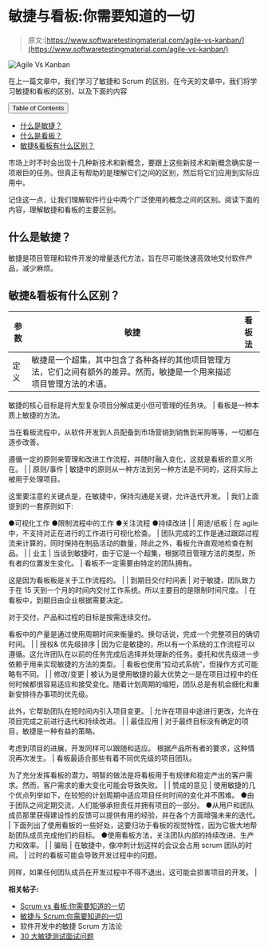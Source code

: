 # 敏捷与看板:你需要知道的一切

> 原文:[https://www.softwaretestingmaterial.com/agile-vs-kanban/](https://www.softwaretestingmaterial.com/agile-vs-kanban/)

![Agile Vs Kanban](img/af1a142cb80ab95174486d1edb2186ff.png)

在上一篇文章中，我们学习了敏捷和 Scrum 的区别，在今天的文章中，我们将学习敏捷和看板的区别，以及下面的内容

<button class="kb-table-of-contents-title-btn kb-table-of-contents-toggle" aria-expanded="false" aria-label="Expand Table of Contents">Table of Contents</button>

*   [什么是敏捷？](#h-what-is-agile)
*   [什么是看板？](#h-what-is-kanban)
*   [敏捷&看板有什么区别？](#h-what-is-the-difference-between-agile-kanban)



市场上时不时会出现十几种新技术和新概念，要跟上这些新技术和新概念确实是一项艰巨的任务。但真正有帮助的是理解它们之间的区别，然后将它们应用到实际应用中。

记住这一点，让我们理解软件行业中两个广泛使用的概念之间的区别。阅读下面的内容，理解敏捷和看板的主要区别。

## **什么是敏捷？**

敏捷是项目管理和软件开发的增量迭代方法，旨在尽可能快速高效地交付软件产品，减少麻烦。

## **敏捷&看板有什么区别？**

| 参数 | 敏捷 | 看板法 |
| --- | --- | --- |
| 定义 | 敏捷是一个超集，其中包含了各种各样的其他项目管理方法，它们之间有额外的差异。然而，敏捷是一个用来描述项目管理方法的术语。

敏捷的核心目标是将大型复杂项目分解成更小但可管理的任务块。 | 看板是一种本质上敏捷的方法。

当在看板流程中，从软件开发到人员配备到市场营销到销售到采购等等，一切都在逐步改善。

遵循一定的原则来管理和改进工作流程，并随时融入变化，这就是看板的意义所在。 |
| 原则/事件 | 敏捷中的原则从一种方法到另一种方法是不同的，这将实际上被用于处理项目。

这里要注意的关键点是，在敏捷中，保持沟通是关键，允许迭代开发。 | 我们上面提到的一套原则如下:

●可视化工作
●限制流程中的工作
●关注流程
●持续改进 |
| 用途/纸板 | 在 agile 中，不支持对正在进行的工作进行可视化检查。 | 团队完成的工作是通过跟踪过程流来计算的，同时保持在制品活动的数量，除此之外，看板允许直观地检查在制品。 |
| 业主 | 当谈到敏捷时，由于它是一个超集，根据项目管理方法的类型，所有者的位置发生变化。 | 看板不一定需要由特定的团队拥有。

这是因为看板板是关于工作流程的。 |
| 到期日交付时间表 | 对于敏捷，团队致力于在 15 天到一个月的时间内交付工作系统。所以主要目的是限制时间尺度。 | 在看板中，到期日由企业根据需要决定。

对于交付，产品和过程的目标是按需连续交付。

看板中的产量是通过使用周期时间来衡量的。换句话说，完成一个完整项目的确切时间。 |
| 授权&
优先级排序 | 因为它是敏捷的，所以有一个系统的工作流程可以遵循。这允许团队在以前的任务完成后选择并处理新的任务。委托和优先级进一步依赖于用来实现敏捷的方法的类型。 | 看板也使用“拉动式系统”，但操作方式可能略有不同。 |
| 修改/变更 | 被认为是使用敏捷的最大优势之一是在项目过程中的任何时候都很容易适应和接受变化。随着计划周期的缩短，团队总是有机会细化和重新安排待办事项的优先级。

此外，它帮助团队在短时间内引入项目变更。 | 允许在项目中途进行更改，允许在项目完成之前进行迭代和持续改进。 |
| 最佳应用 | 对于最终目标没有确定的项目，敏捷是一种有益的策略。

考虑到项目的进展，开发同样可以跟随和适应。
根据产品所有者的要求，这种情况再次发生。 | 看板最适合那些有着不同优先级的项目团队。

为了充分发挥看板的潜力，明智的做法是将看板用于有规律和稳定产出的客户需求。然而，客户需求的重大变化可能会导致失败。 |
| 赞成的意见 | 使用敏捷的几个优点列举如下，在较短的计划周期中适应项目任何时间的变化并不困难。
●由于团队之间定期交流，人们能够承担责任并拥有项目的一部分。
●从用户和团队成员那里获得建设性的反馈可以提供有用的经验，并在各个方面增强未来的迭代。 | 下面列出了使用看板的一些好处，这要归功于看板的视觉特性，因为它极大地帮助团队成员完成他们的目标。
●使用看板方法，关注团队内部的持续改进、生产力和效率。 |
| 骗局 | 在敏捷中，像冲刺计划这样的会议会占用 scrum 团队的时间。 | 过时的看板可能会导致开发过程中的问题。

同样，如果任何团队成员在开发过程中不得不退出，这可能会损害项目的开发。 |

**相关帖子:**

*   [Scrum vs 看板:你需要知道的一切](https://www.softwaretestingmaterial.com/scrum-vs-kanban/)
*   [敏捷与 Scrum:你需要知道的一切](https://www.softwaretestingmaterial.com/agile-vs-scrum/)
*   软件开发中的敏捷 Scrum 方法论
*   [30 大敏捷测试面试问题](https://www.softwaretestingmaterial.com/agile-testing-interview-questions/)